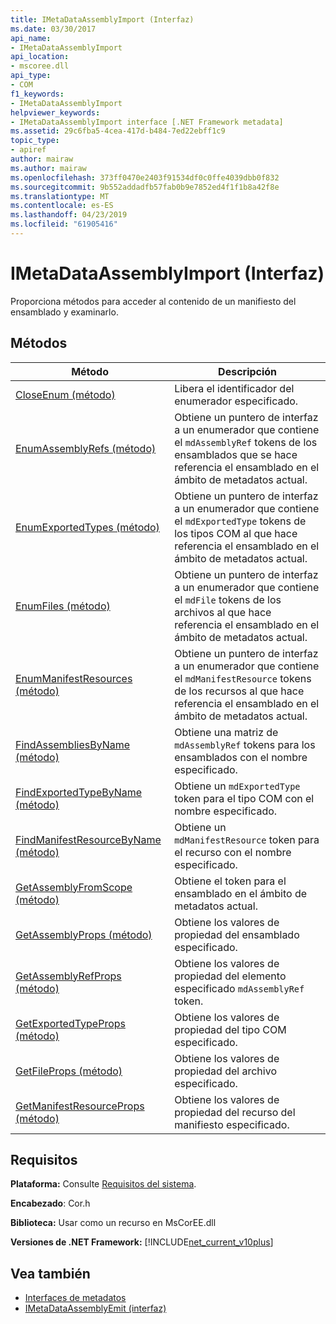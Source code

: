 ```yaml
---
title: IMetaDataAssemblyImport (Interfaz)
ms.date: 03/30/2017
api_name:
- IMetaDataAssemblyImport
api_location:
- mscoree.dll
api_type:
- COM
f1_keywords:
- IMetaDataAssemblyImport
helpviewer_keywords:
- IMetaDataAssemblyImport interface [.NET Framework metadata]
ms.assetid: 29c6fba5-4cea-417d-b484-7ed22ebff1c9
topic_type:
- apiref
author: mairaw
ms.author: mairaw
ms.openlocfilehash: 373ff0470e2403f91534df0c0ffe4039dbb0f832
ms.sourcegitcommit: 9b552addadfb57fab0b9e7852ed4f1f1b8a42f8e
ms.translationtype: MT
ms.contentlocale: es-ES
ms.lasthandoff: 04/23/2019
ms.locfileid: "61905416"
---
```

# <a name="imetadataassemblyimport-interface"></a>IMetaDataAssemblyImport (Interfaz)
Proporciona métodos para acceder al contenido de un manifiesto del ensamblado y examinarlo.  
  
## <a name="methods"></a>Métodos  
  
|Método|Descripción|  
|------------|-----------------|  
|[CloseEnum (método)](../../../../docs/framework/unmanaged-api/metadata/imetadataassemblyimport-closeenum-method.md)|Libera el identificador del enumerador especificado.|  
|[EnumAssemblyRefs (método)](../../../../docs/framework/unmanaged-api/metadata/imetadataassemblyimport-enumassemblyrefs-method.md)|Obtiene un puntero de interfaz a un enumerador que contiene el `mdAssemblyRef` tokens de los ensamblados que se hace referencia el ensamblado en el ámbito de metadatos actual.|  
|[EnumExportedTypes (método)](../../../../docs/framework/unmanaged-api/metadata/imetadataassemblyimport-enumexportedtypes-method.md)|Obtiene un puntero de interfaz a un enumerador que contiene el `mdExportedType` tokens de los tipos COM al que hace referencia el ensamblado en el ámbito de metadatos actual.|  
|[EnumFiles (método)](../../../../docs/framework/unmanaged-api/metadata/imetadataassemblyimport-enumfiles-method.md)|Obtiene un puntero de interfaz a un enumerador que contiene el `mdFile` tokens de los archivos al que hace referencia el ensamblado en el ámbito de metadatos actual.|  
|[EnumManifestResources (método)](../../../../docs/framework/unmanaged-api/metadata/imetadataassemblyimport-enummanifestresources-method.md)|Obtiene un puntero de interfaz a un enumerador que contiene el `mdManifestResource` tokens de los recursos al que hace referencia el ensamblado en el ámbito de metadatos actual.|  
|[FindAssembliesByName (método)](../../../../docs/framework/unmanaged-api/metadata/imetadataassemblyimport-findassembliesbyname-method.md)|Obtiene una matriz de `mdAssemblyRef` tokens para los ensamblados con el nombre especificado.|  
|[FindExportedTypeByName (método)](../../../../docs/framework/unmanaged-api/metadata/imetadataassemblyimport-findexportedtypebyname-method.md)|Obtiene un `mdExportedType` token para el tipo COM con el nombre especificado.|  
|[FindManifestResourceByName (método)](../../../../docs/framework/unmanaged-api/metadata/imetadataassemblyimport-findmanifestresourcebyname-method.md)|Obtiene un `mdManifestResource` token para el recurso con el nombre especificado.|  
|[GetAssemblyFromScope (método)](../../../../docs/framework/unmanaged-api/metadata/imetadataassemblyimport-getassemblyfromscope-method.md)|Obtiene el token para el ensamblado en el ámbito de metadatos actual.|  
|[GetAssemblyProps (método)](../../../../docs/framework/unmanaged-api/metadata/imetadataassemblyimport-getassemblyprops-method.md)|Obtiene los valores de propiedad del ensamblado especificado.|  
|[GetAssemblyRefProps (método)](../../../../docs/framework/unmanaged-api/metadata/imetadataassemblyimport-getassemblyrefprops-method.md)|Obtiene los valores de propiedad del elemento especificado `mdAssemblyRef` token.|  
|[GetExportedTypeProps (método)](../../../../docs/framework/unmanaged-api/metadata/imetadataassemblyimport-getexportedtypeprops-method.md)|Obtiene los valores de propiedad del tipo COM especificado.|  
|[GetFileProps (método)](../../../../docs/framework/unmanaged-api/metadata/imetadataassemblyimport-getfileprops-method.md)|Obtiene los valores de propiedad del archivo especificado.|  
|[GetManifestResourceProps (método)](../../../../docs/framework/unmanaged-api/metadata/imetadataassemblyimport-getmanifestresourceprops-method.md)|Obtiene los valores de propiedad del recurso del manifiesto especificado.|  
  
## <a name="requirements"></a>Requisitos  
 **Plataforma:** Consulte [Requisitos del sistema](../../../../docs/framework/get-started/system-requirements.md).  
  
 **Encabezado**: Cor.h  
  
 **Biblioteca:** Usar como un recurso en MsCorEE.dll  
  
 **Versiones de .NET Framework:** [!INCLUDE[net_current_v10plus](../../../../includes/net-current-v10plus-md.md)]  
  
## <a name="see-also"></a>Vea también

- [Interfaces de metadatos](../../../../docs/framework/unmanaged-api/metadata/metadata-interfaces.md)
- [IMetaDataAssemblyEmit (interfaz)](../../../../docs/framework/unmanaged-api/metadata/imetadataassemblyemit-interface.md)
